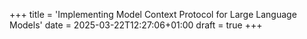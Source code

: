 +++
title = 'Implementing Model Context Protocol for Large Language Models'
date = 2025-03-22T12:27:06+01:00
draft = true
+++
